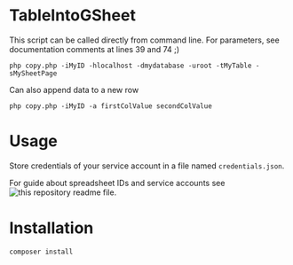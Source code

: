 # TableIntoGSheet

This script can be called directly from command line.
For parameters, see documentation comments at lines 39 and 74 ;)

```
php copy.php -iMyID -hlocalhost -dmydatabase -uroot -tMyTable -sMySheetPage
```

Can also append data to a new row

```
php copy.php -iMyID -a firstColValue secondColValue
```

# Usage

Store credentials of your service account in a file named `credentials.json`.

For guide about spreadsheet IDs and service accounts see ![this repository readme file](https://github.com/juampynr/google-spreadsheet-reader).

# Installation
```composer install```